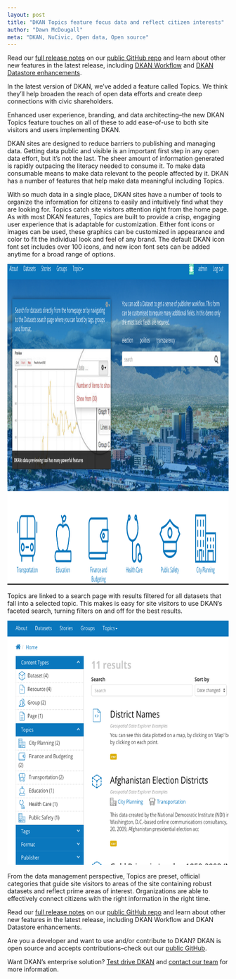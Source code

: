 ```yaml
---
layout: post
title: "DKAN Topics feature focus data and reflect citizen interests"
author: "Dawn McDougall"
meta: "DKAN, NuCivic, Open data, Open source"
---
```


Read our [full release notes](https://github.com/NuCivic/dkan/releases/tag/7.x-1.12) on our [public GitHub repo](https://github.com/NuCivic/dkan) and learn about other new features in the latest release, including [DKAN Workflow](http://www.nucivic.com/new-feature-alert-dkan-workflow/) and [DKAN Datastore enhancements](http://www.nucivic.com/dkan-datastore-enhancement-bigger-files-painless-import/).

In the latest version of DKAN, we’ve added a feature called Topics. We think they’ll help broaden the reach of open data efforts and create deep connections with civic shareholders.

Enhanced user experience, branding, and data architecting–the new DKAN Topics feature touches on all of these to add ease-of-use to both site visitors and users implementing DKAN.

DKAN sites are designed to reduce barriers to publishing and managing data. Getting data public and visible is an important first step in any open data effort, but it’s not the last. The sheer amount of information generated is rapidly outpacing the literacy needed to consume it. To make data consumable means to make data relevant to the people affected by it. DKAN has a number of features that help make data meaningful including Topics.

With so much data in a single place, DKAN sites have a number of tools to organize the information for citizens to easily and intuitively find what they are looking for. Topics catch site visitors attention right from the home page. As with most DKAN features, Topics are built to provide a crisp, engaging user experience that is adaptable for customization. Either font icons or images can be used, these graphics can be customized in appearance and color to fit the individual look and feel of any brand. The default DKAN icon font set includes over 100 icons, and new icon font sets can be added anytime for a broad range of options.

<a href="{{site.baseurl}}/img/uploads/2016/04/topics-image-01.png"><img class="alignnone size-full wp-image-3753" src="/img/uploads/2016/04/topics-image-01.png" alt="topics image 01" width="1179" height="730"></a>

Topics are linked to a search page with results filtered for all datasets that fall into a selected topic. This makes is easy for site visitors to use DKAN’s faceted search, turning filters on and off for the best results.

<a href="{{site.baseurl}}/img/uploads/2016/04/topics-image-02.png"><img class="alignnone wp-image-3754" src="/img/uploads/2016/04/topics-image-02.png" alt="topics image 02" width="656" height="556"></a>

From the data management perspective, Topics are preset, official categories that guide site visitors to areas of the site containing robust datasets and reflect prime areas of interest. Organizations are able to effectively connect citizens with the right information in the right time.

Read our [full release notes](https://github.com/NuCivic/dkan/releases/tag/7.x-1.12) on our [public GitHub repo](https://github.com/NuCivic/dkan) and learn about other new features in the latest release, including DKAN Workflow and DKAN Datastore enhancements.

Are you a developer and want to use and/or contribute to DKAN? DKAN is open source and accepts contributions–check out our [public GitHub](https://github.com/NuCivic/dkan).

Want DKAN’s enterprise solution? [Test drive DKAN](http://demo.getdkan.com/) and [contact our team](mailto:contact@nucivic.com) for more information.
